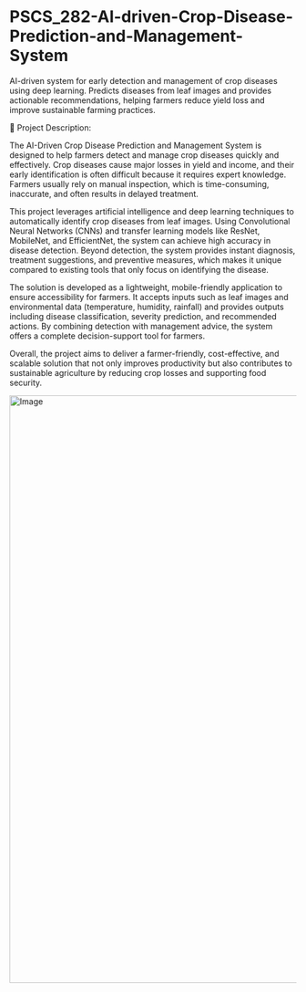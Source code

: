 # PSCS_282-AI-driven-Crop-Disease-Prediction-and-Management-System
AI-driven system for early detection and management of crop diseases using deep learning. Predicts diseases from leaf images and provides actionable recommendations, helping farmers reduce yield loss and improve sustainable farming practices. 

📌 Project Description:

The AI-Driven Crop Disease Prediction and Management System is designed to help farmers detect and manage crop diseases quickly and effectively. Crop diseases cause major losses in yield and income, and their early identification is often difficult because it requires expert knowledge. Farmers usually rely on manual inspection, which is time-consuming, inaccurate, and often results in delayed treatment.

This project leverages artificial intelligence and deep learning techniques to automatically identify crop diseases from leaf images. Using Convolutional Neural Networks (CNNs) and transfer learning models like ResNet, MobileNet, and EfficientNet, the system can achieve high accuracy in disease detection. Beyond detection, the system provides instant diagnosis, treatment suggestions, and preventive measures, which makes it unique compared to existing tools that only focus on identifying the disease.

The solution is developed as a lightweight, mobile-friendly application to ensure accessibility for farmers. It accepts inputs such as leaf images and environmental data (temperature, humidity, rainfall) and provides outputs including disease classification, severity prediction, and recommended actions. By combining detection with management advice, the system offers a complete decision-support tool for farmers.

Overall, the project aims to deliver a farmer-friendly, cost-effective, and scalable solution that not only improves productivity but also contributes to sustainable agriculture by reducing crop losses and supporting food security.

<img width="1536" height="1030" alt="Image" src="https://github.com/user-attachments/assets/ca032ef6-bf47-4a57-99e6-312f2043ad46" />
